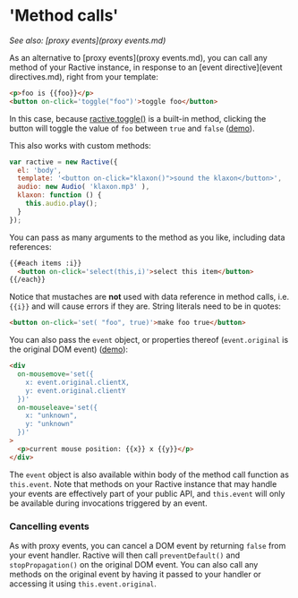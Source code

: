 # 'Method calls'


*See also: [proxy events](proxy events.md)*

As an alternative to [proxy events](proxy events.md), you can call any method of your Ractive instance, in response to an [event directive](event directives.md), right from your template:

```html
<p>foo is {{foo}}</p>
<button on-click='toggle("foo")'>toggle foo</button>
```

In this case, because [ractive.toggle()](ractive.toggle().md) is a built-in method, clicking the button will toggle the value of `foo` between `true` and `false` ([demo](http://jsfiddle.net/rich_harris/xxg93vw8/)).

This also works with custom methods:

```js
var ractive = new Ractive({
  el: 'body',
  template: '<button on-click="klaxon()">sound the klaxon</button>',
  audio: new Audio( 'klaxon.mp3' ),
  klaxon: function () {
    this.audio.play();
  }
});
```

You can pass as many arguments to the method as you like, including data references:

```html
{{#each items :i}}
  <button on-click='select(this,i)'>select this item</button>
{{/each}}
```

Notice that mustaches are __not__ used with data reference in method calls, i.e. `{{i}}` and will cause errors if they are. String literals need to be in quotes:

```html
<button on-click='set( "foo", true)'>make foo true</button>
```

You can also pass the `event` object, or properties thereof (`event.original` is the original DOM event) ([demo](http://jsfiddle.net/rich_harris/9ecvjjtm/)):

```html
<div
  on-mousemove='set({
    x: event.original.clientX,
    y: event.original.clientY
  })'
  on-mouseleave='set({
    x: "unknown",
    y: "unknown"
  })'
>
  <p>current mouse position: {{x}} x {{y}}</p>
</div>
```

The `event` object is also available within body of the method call function as `this.event`. Note that methods on your Ractive instance that may handle your events are effectively part of your public API, and `this.event` will only be available during invocations triggered by an event.

### Cancelling events

As with proxy events, you can cancel a DOM event by returning `false` from your event handler. Ractive will then call `preventDefault()` and `stopPropagation()` on the original DOM event. You can also call any methods on the original event by having it passed to your handler or accessing it using `this.event.original`.
